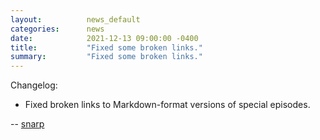 ```yaml
---
layout:          news_default
categories:      news
date:            2021-12-13 09:00:00 -0400
title:           "Fixed some broken links."
summary:         "Fixed some broken links."
---
```


Changelog:

* Fixed broken links to Markdown-format versions of special episodes.

-- [snarp](http://snarp.tumblr.com/)